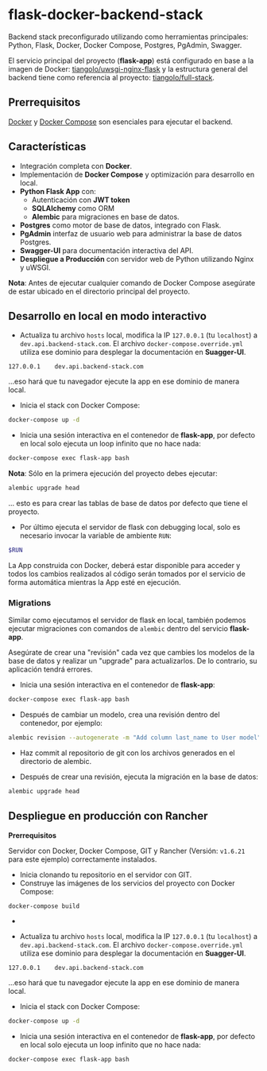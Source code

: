 # flask-docker-backend-stack
Backend stack preconfigurado utilizando como herramientas principales: Python, Flask, Docker, Docker Compose, Postgres, PgAdmin, Swagger.

El servicio principal del proyecto (**flask-app**) está configurado en base a la imagen de Docker: [tiangolo/uwsgi-nginx-flask](https://hub.docker.com/r/tiangolo/uwsgi-nginx-flask/) y la estructura general del backend tiene como referencia al proyecto: [tiangolo/full-stack](https://github.com/tiangolo/full-stack).

## Prerrequisitos

<a href="https://docs.docker.com/v17.09/engine/installation/" target="_blank" title="Install Docker">Docker</a> y <a href="https://docs.docker.com/compose/install/" target="_blank" title="Install Docker Compose">Docker Compose</a> son esenciales para ejecutar el backend.

## Características

* Integración completa con **Docker**.
* Implementación de **Docker Compose** y optimización para desarrollo en local.
* **Python Flask App** con:
  * Autenticación con **JWT token**
  * **SQLAlchemy** como ORM
  * **Alembic** para migraciones en base de datos.
* **Postgres** como motor de base de datos, integrado con Flask.
* **PgAdmin** interfaz de usuario web para administrar la base de datos Postgres.
* **Swagger-UI** para documentación interactiva del API.
* **Despliegue a Producción** con servidor web de Python utilizando Nginx y uWSGI.

**Nota**: Antes de ejecutar cualquier comando de Docker Compose asegúrate de estar ubicado en el directorio principal del proyecto.

## Desarrollo en local en modo interactivo

* Actualiza tu archivo `hosts` local, modifica la IP `127.0.0.1` (tu `localhost`) a `dev.api.backend-stack.com`. El archivo `docker-compose.override.yml` utiliza ese dominio para desplegar la documentación en **Suagger-UI**.

```
127.0.0.1    dev.api.backend-stack.com
```

...eso hará que tu navegador ejecute la app en ese dominio de manera local.

* Inicia el stack con Docker Compose:

```bash
docker-compose up -d
```

* Inicia una sesión interactiva en el contenedor de **flask-app**, por defecto en local solo ejecuta un loop infinito que no hace nada:

```bash
docker-compose exec flask-app bash
```

**Nota**: Sólo en la primera ejecución del proyecto debes ejecutar:

```bash
alembic upgrade head
```

... esto es para crear las tablas de base de datos por defecto que tiene el proyecto.

* Por último ejecuta el servidor de flask con debugging local, solo es necesario invocar la variable de ambiente `RUN`:

```bash
$RUN
```

La App construida con Docker, deberá estar disponible para acceder y todos los cambios realizados al código serán tomados por el servicio de forma automática mientras la App esté en ejecución.

### Migrations

Similar como ejecutamos el servidor de flask en local, también podemos ejecutar migraciones con comandos de `alembic` dentro del servicio **flask-app**.

Asegúrate de crear una "revisión" cada vez que cambies los modelos de la base de datos y realizar un "upgrade" para actualizarlos. De lo contrario, su aplicación tendrá errores.

* Inicia una sesión interactiva en el contenedor de **flask-app**:

```bash
docker-compose exec flask-app bash
```

* Después de cambiar un modelo, crea una revisión dentro del contenedor, por ejemplo:

```bash
alembic revision --autogenerate -m "Add column last_name to User model"
```

* Haz commit al repositorio de git con los archivos generados en el directorio de alembic.

* Después de crear una revisión, ejecuta la migración en la base de datos:

```bash
alembic upgrade head
```

## Despliegue en producción con Rancher

**Prerrequisitos**

Servidor con Docker, Docker Compose, GIT y Rancher (Versión: `v1.6.21` para este ejemplo) correctamente instalados.

* Inicia clonando tu repositorio en el servidor con GIT.
* Construye las imágenes de los servicios del proyecto con Docker Compose:
```bash
docker-compose build
```
* 


* Actualiza tu archivo `hosts` local, modifica la IP `127.0.0.1` (tu `localhost`) a `dev.api.backend-stack.com`. El archivo `docker-compose.override.yml` utiliza ese dominio para desplegar la documentación en **Suagger-UI**.

```
127.0.0.1    dev.api.backend-stack.com
```

...eso hará que tu navegador ejecute la app en ese dominio de manera local.

* Inicia el stack con Docker Compose:

```bash
docker-compose up -d
```

* Inicia una sesión interactiva en el contenedor de **flask-app**, por defecto en local solo ejecuta un loop infinito que no hace nada:

```bash
docker-compose exec flask-app bash
```